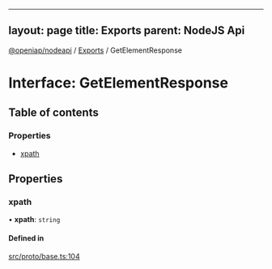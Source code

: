 
---
layout: page
title: Exports
parent: NodeJS Api
---
[@openiap/nodeapi](../README.md) / [Exports](../modules.md) / GetElementResponse

# Interface: GetElementResponse

## Table of contents

### Properties

- [xpath](GetElementResponse.md#xpath)

## Properties

### xpath

• **xpath**: `string`

#### Defined in

[src/proto/base.ts:104](https://github.com/openiap/nodeapi/blob/a6b5438/src/proto/base.ts#L104)
